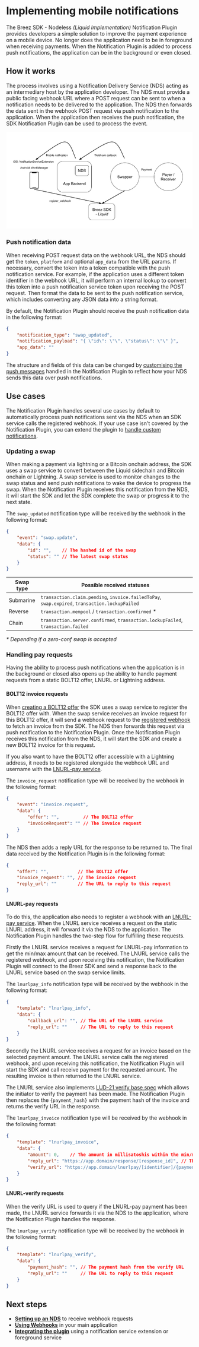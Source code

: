 # Implementing mobile notifications

The Breez SDK - Nodeless *(Liquid Implementation)* Notification Plugin provides developers a simple solution to improve the payment experience on a mobile device. No longer does the application need to be in foreground when receiving payments. When the Notification Plugin is added to process push notifications, the application can be in the background or even closed.

## How it works

The process involves using a Notification Delivery Service (NDS) acting as an intermediary host by the application developer. The NDS must provide a public facing webhook URL where a POST request can be sent to when a notification needs to be delivered to the application. The NDS then forwards the data sent in the webhook POST request via push notification to the application. When the application then receives the push notification, the SDK Notification Plugin can be used to process the event.

![Breez SDK - Notifications](../images/BreezSDK_Liquid_Notifications.png)

### Push notification data

When receiving POST request data on the webhook URL, the NDS should get the `token`, `platform` and optional `app_data` from the URL params. If necessary, convert the token into a token compatible with the push notification service. For example, if the application uses a different token identifier in the webhook URL, it will perform an internal lookup to convert this token into a push notification service token upon receiving the POST request. Then format the data to be sent to the push notification service, which includes converting any JSON data into a string format. 

By default, the Notification Plugin should receive the push notification data in the following format:

```json
{
    "notification_type": "swap_updated",
    "notification_payload": "{ \"id\": \"\", \"status\": \"\" }",
    "app_data": ""
}
```
The structure and fields of this data can be changed by [customising the push messages](custom_messages.md) handled in the Notification Plugin to reflect how your NDS sends this data over push notifications.

## Use cases

The Notification Plugin handles several use cases by default to automatically process push notifications sent via the NDS when an SDK service calls the registered webhook. If your use case isn't covered by the Notification Plugin, you can extend the plugin to [handle custom notifications](custom_notifications.md).

### Updating a swap

When making a payment via lightning or a Bitcoin onchain address, the SDK uses a swap service to convert between the Liquid sidechain and Bitcoin onchain or Lightning. A swap service is used to monitor changes to the swap status and send push notifications to wake the device to progress the swap. When the Notification Plugin receives this notification from the NDS, it will start the SDK and let the SDK complete the swap or progress it to the next state. 

The `swap_updated` notification type will be received by the webhook in the following format:
```json
{
    "event": "swap.update",
    "data": {  
        "id": "",    // The hashed id of the swap
        "status": "" // The latest swap status
    }
}
```
| Swap type | Possible received statuses |
|---|---|
| Submarine | `transaction.claim.pending`, `invoice.failedToPay`, `swap.expired`, `transaction.lockupFailed` |
| Reverse | `transaction.mempool` / `transaction.confirmed` _*_ |
| Chain | `transaction.server.confirmed`, `transaction.lockupFailed`, `transaction.failed` |

_* Depending if a zero-conf swap is accepted_

### Handling pay requests

Having the ability to process push notifications when the application is in the background or closed also opens up the ability to handle payment requests from a static BOLT12 offer, LNURL or Lightning address. 

#### BOLT12 invoice requests

When [creating a BOLT12 offer](/guide/receive_payment.html#bolt12-offer) the SDK uses a swap service to register the BOLT12 offer with. When the swap service receives an invoice request for this BOLT12 offer, it will send a webhook request to the [registered webhook](using_webhooks.md) to fetch an invoice from the SDK. The NDS then forwards this request via push notification to the Notification Plugin. Once the Notification Plugin receives this notification from the NDS, it will start the SDK and create a new BOLT12 invoice for this request. 

If you also want to have the BOLT12 offer accessible with a Lightning address, it needs to be registered alongside the webhook URL and username with the [LNURL-pay service](/guide/pay_service.md).

The `invoice_request` notification type will be received by the webhook in the following format:
```json
{
    "event": "invoice.request",
    "data": {  
        "offer": "",         // The BOLT12 offer
        "invoiceRequest": "" // The invoice request
    }
}
```
The NDS then adds a reply URL for the response to be returned to. The final data received by the Notification Plugin is in the following format:
```json
{
    "offer": "",           // The BOLT12 offer
    "invoice_request": "", // The invoice request
    "reply_url": ""        // The URL to reply to this request
}
```

#### LNURL-pay requests

To do this, the application also needs to register a webhook with an [LNURL-pay service](/guide/pay_service.md). When the LNURL service receives a request on the static LNURL address, it will forward it via the NDS to the application. The Notification Plugin handles the two-step flow for fulfilling these requests.

Firstly the LNURL service receives a request for LNURL-pay information to get the min/max amount that can be received. The LNURL service calls the registered webhook, and upon receiving this notification, the Notification Plugin will connect to the Breez SDK and send a response back to the LNURL service based on the swap service limits. 

The `lnurlpay_info` notification type will be received by the webhook in the following format:
```json
{
    "template": "lnurlpay_info",
    "data": {  
        "callback_url": "", // The URL of the LNURL service
        "reply_url": ""     // The URL to reply to this request
    }
}
```
Secondly the LNURL service receives a request for an invoice based on the selected payment amount. The LNURL service calls the registered webhook, and upon receiving this notification, the Notification Plugin will start the SDK and call receive payment for the requested amount. The resulting invoice is then returned to the LNURL service. 

The LNURL service also implements [LUD-21 verify base spec](https://github.com/lnurl/luds/blob/luds/21.md) which allows the initiator to verify the payment has been made. The Notification Plugin then replaces the `{payment_hash}` with the payment hash of the invoice and returns the verify URL in the response.

The `lnurlpay_invoice` notification type will be received by the webhook in the following format:
```json
{
    "template": "lnurlpay_invoice",
    "data": {  
        "amount": 0,    // The amount in millisatoshis within the min/max sendable range
        "reply_url": "https://app.domain/response/[response_id]", // The URL to reply to this request
        "verify_url": "https://app.domain/lnurlpay/[identifier]/{payment_hash}" // The optional verify URL
    }
}
```

#### LNURL-verify requests

When the verify URL is used to query if the LNURL-pay payment has been made, the LNURL service forwards it via the NDS to the application, where the Notification Plugin handles the response.

The `lnurlpay_verify` notification type will be received by the webhook in the following format:
```json
{
    "template": "lnurlpay_verify",
    "data": {  
        "payment_hash": "", // The payment hash from the verify URL
        "reply_url": ""     // The URL to reply to this request
    }
}
```

## Next steps
- **[Setting up an NDS](setup_nds.md)** to receive webhook requests
- **[Using Webhooks](using_webhooks.md)** in your main application
- **[Integrating the plugin](setup_plugin.md)** using a notification service extension or foreground service
